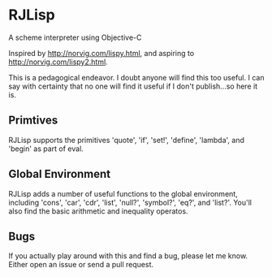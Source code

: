 RJLisp
======

A scheme interpreter using Objective-C

Inspired by http://norvig.com/lispy.html, and aspiring to http://norvig.com/lispy2.html.

This is a pedagogical endeavor.  I doubt anyone will find this too useful.  I can say with certainty that no one will find it useful if I don't publish...so here it is.

Primtives
---------

RJLisp supports the primitives 'quote', 'if', 'set!', 'define', 'lambda', and 'begin' as part of eval.

Global Environment
------------------

RJLisp adds a number of useful functions to the global environment, including 'cons', 'car', 'cdr', 'list', 'null?', 'symbol?', 'eq?', and 'list?'.  You'll also find the basic arithmetic and inequality operatos.

Bugs
----

If you actually play around with this and find a bug, please let me know.  Either open an issue or send a pull request.
